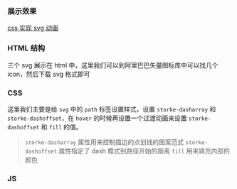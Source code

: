 ### 展示效果

[css 实现 svg 动画](http://project-demo.ihsxu.com/css-svg/)

### HTML 结构

三个 svg 展示在 html 中，这里我们可以到阿里巴巴矢量图标库中可以找几个 icon，然后下载 svg 格式即可

### CSS

这里我们主要是给 `svg` 中的 `path` 标签设置样式，设置 `storke-dasharray` 和 `storke-dashoffset`，在 `hover` 的时候再设置一个过渡动画来设置 `storke-dashoffset` 和 `fill` 的值。

> `storke-dasharray` 属性用来控制描边的点划线的图案范式
> `storke-dashoffset` 属性指定了 dash 模式到路径开始的距离
> `fill` 用来填充内部的颜色

### JS

